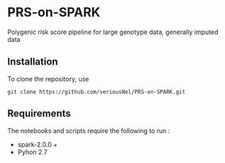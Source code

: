 # PRS-on-SPARK
Polygenic risk score pipeline for large genotype data, generally imputed data

## Installation

To clone the repository, use 
```
git clone https://github.com/seriousNel/PRS-on-SPARK.git
```

## Requirements

The notebooks and scripts require the following to run :

+ spark-2.0.0 +
+ Pyhon 2.7

